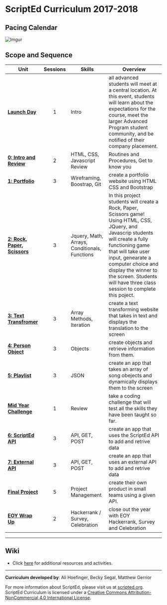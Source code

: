 # ScriptEd Curriculum 2017-2018

## Pacing Calendar
![Imgur](http://i.imgur.com/8LibL1t.png)

## Scope and Sequence

| Unit  | Sessions | Skills | Overview|
|-------|:-------:|------|------|
| [**Launch Day**](units/launch) | 1  | Intro | all advanced students will meet at a central location. At this event, students will learn about the expectations for the course, meet the larger Advanced Program student community, and be notified of their company placement.|
| [**0: Intro and Review**](units/unit0)|2  | HTML, CSS, Javascript Review | Routines and Procedures, Get to know you |
| [**1: Portfolio**](units/unit1) | 3 | Wireframing, Boostrap, Git  | create a portfolio website using HTML CSS and Bootstrap |
| [**2: Rock, Paper, Scissors**](units/unit2) | 3 | Jquery, Math, Arrays, Conditionals, Functions |In this project students will create a Rock, Paper, Scissors game! Using HTML, CSS, JQuery, and Javascrip students will create a fully functioning game that will take user input, genearate a computer choice and display the winner to the screen. Students will have three class session to complete this poject.|
| [**3: Text Transfromer**](units/5-JSobjects) | 3 | Array Methods, Iteration |create a text transforming website that takes in text and displays the translation to the screen|
| [**4: Person Object**](units/5-JSobjects) | 3 | Objects | create objects and retrieve information from them. |
| [**5: Playlist**](units/6-giphyAPI) | 3 | JSON | create an app that takes an array of song obejects and dynamically displays them to the screen|
| [**Mid Year Challenge**](units/midYearChallenge) | 1 | Review | take a coding challenge that will test all the skills they have been taught so far.|
| [**6: ScriptEd  API**](units/7-openWeatherAPI) | 3 | API, GET, POST | create an app that uses the ScriptEd API to add and retrive data |
| [**7: External API**](units/opt-FoursquareAPI)| 3 | API, GET, POST | create an app that uses an external API to add and retrive data|
| [**Final Project**](units/9-entrepreneur) | 5 | Project Management | create their own product in small teams using a given API. |
| [**EOY Wrap Up**](units/midYearChallenge) | 2 | Hackerrank / Survey, Celebration | close out the year with EOY Hackerrank, Survey and Celebration|

----
## Wiki

* Click [here](https://github.com/ScriptEdcurriculum/curriculum17-18/wiki/2:-Advanced) for additional resources and activities.

----
**Curriculum developed by**: Ali Hoefinger, Becky Segal, Matthew Gerrior

For more information about ScriptEd, please visit us at [scripted.org](https://www.scripted.org). 
<br>
ScriptEd Curriculum is licensed under a <a rel="license" href="http://creativecommons.org/licenses/by-nc/4.0/">Creative Commons Attribution-NonCommercial 4.0 International License</a>. 
